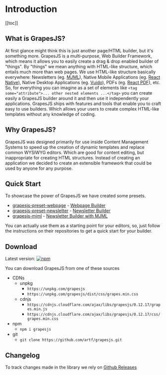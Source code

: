 # Introduction

[[toc]]

## What is GrapesJS?
At first glance might think this is just another page/HTML builder, but it's something more. GrapesJS is a multi-purpose, Web Builder Framework, which means it allows you to easily create a drag & drop enabled builder of "things".  By "things" we mean anything with HTML-like structure, which entails much more than web pages. We use HTML-like structure basically everywhere: Newsletters (eg. [MJML](https://mjml.io/)), Native Mobile Applications (eg. [React Native](https://github.com/facebook/react-native)), Native Desktop Applications (eg. [Vuido](https://vuido.mimec.org)), PDFs (eg. [React PDF](https://github.com/diegomura/react-pdf)), etc. So, for everything you can imagine as a set of elements like `<tag some="attribute">... other nested elements ...</tag>` you can create easily a GrapesJS builder around it and then use it independently your applications.
GrapesJS ships with features and tools that enable you to craft easy to use builders. Which allows your users to create complex HTML-like templates without any knowledge of coding.





## Why GrapesJS?
GrapesJS was designed  primarily for use inside Content Management Systems to speed up the creation of dynamic templates and replace common WYSIWYG editors. Which are good for content editing, but inappropriate for creating HTML structures. Instead of creating an application we decided to create an extensible framework that could be used by anyone for any purpose.





## Quick Start
To showcase the power of GrapesJS we have created some presets.

* [grapesjs-preset-webpage](https://github.com/artf/grapesjs-preset-webpage) - [Webpage Builder](http://artf.github.io/grapesjs/demo.html)
* [grapesjs-preset-newsletter](https://github.com/artf/grapesjs-preset-newsletter) - [Newsletter Builder](http://artf.github.io/grapesjs/demo-newsletter-editor.html)
* [grapesjs-mjml](https://github.com/artf/grapesjs-mjml) - [Newsletter Builder with MJML](http://artf.github.io/grapesjs/demo-mjml.html)

You can actually use them as a starting point for your editors, so, just follow the instructions on their repositories to get a quick start for your builder.





## Download

Latest version: [![npm](https://img.shields.io/npm/v/grapesjs.svg?colorB=e67891)](https://www.npmjs.com/package/grapesjs)

You can download GrapesJS from one of these sources

* CDNs
  * unpkg
    * `https://unpkg.com/grapesjs`
    * `https://unpkg.com/grapesjs/dist/css/grapes.min.css`
  * cdnjs
    * `https://cdnjs.cloudflare.com/ajax/libs/grapesjs/0.12.17/grapes.min.js`
    * `https://cdnjs.cloudflare.com/ajax/libs/grapesjs/0.12.17/css/grapes.min.css`
* npm
  * `npm i grapesjs`
* git
  * `git clone https://github.com/artf/grapesjs.git`




## Changelog

To track changes made in the library we rely on [Github Releases](https://github.com/artf/grapesjs/releases)

